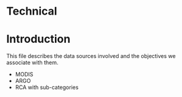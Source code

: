 # Technical

# Introduction

This file describes the data sources involved and the objectives we associate with them. 

* MODIS
* ARGO
* RCA with sub-categories
